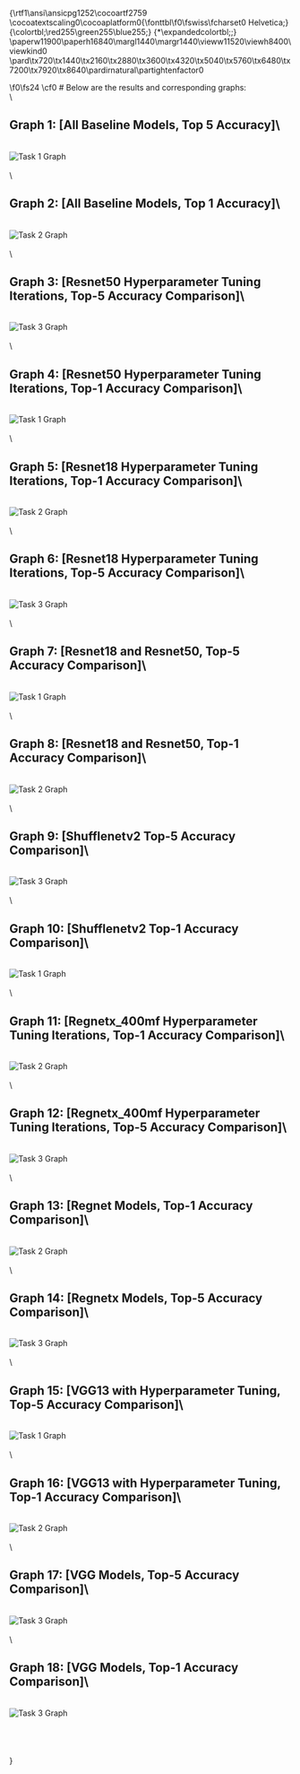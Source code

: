 {\rtf1\ansi\ansicpg1252\cocoartf2759
\cocoatextscaling0\cocoaplatform0{\fonttbl\f0\fswiss\fcharset0 Helvetica;}
{\colortbl;\red255\green255\blue255;}
{\*\expandedcolortbl;;}
\paperw11900\paperh16840\margl1440\margr1440\vieww11520\viewh8400\viewkind0
\pard\tx720\tx1440\tx2160\tx2880\tx3600\tx4320\tx5040\tx5760\tx6480\tx7200\tx7920\tx8640\pardirnatural\partightenfactor0

\f0\fs24 \cf0 # Below are the results and corresponding graphs:\
\
## Graph 1: [All Baseline Models, Top 5 Accuracy]\
\
![Task 1 Graph](https://github.com/BhatiaDivtej/Image-Classification-of-Flowers/blob/main/Graph_Images/PHOTO-2024-04-22-20-53-32%202.jpg)\
\
\
## Graph 2: [All Baseline Models, Top 1 Accuracy]\
\
![Task 2 Graph](path/to/task2_graph.png)\
\
\
## Graph 3: [Resnet50 Hyperparameter Tuning Iterations, Top-5 Accuracy Comparison]\
\
![Task 3 Graph](path/to/task3_graph.png)\
\
\
## Graph 4: [Resnet50 Hyperparameter Tuning Iterations, Top-1 Accuracy Comparison]\
\
![Task 1 Graph](https://github.com/BhatiaDivtej/Image-Classification-of-Flowers/blob/main/Graph_Images/PHOTO-2024-04-22-20-53-32%202.jpg)\
\
\
## Graph 5: [Resnet18 Hyperparameter Tuning Iterations, Top-1 Accuracy Comparison]\
\
![Task 2 Graph](path/to/task2_graph.png)\
\
\
## Graph 6: [Resnet18 Hyperparameter Tuning Iterations, Top-5 Accuracy Comparison]\
\
![Task 3 Graph](path/to/task3_graph.png)\
\
\
## Graph 7: [Resnet18 and Resnet50, Top-5 Accuracy Comparison]\
\
![Task 1 Graph](https://github.com/BhatiaDivtej/Image-Classification-of-Flowers/blob/main/Graph_Images/PHOTO-2024-04-22-20-53-32%202.jpg)\
\
\
## Graph 8: [Resnet18 and Resnet50, Top-1 Accuracy Comparison]\
\
![Task 2 Graph](path/to/task2_graph.png)\
\
\
## Graph 9: [Shufflenetv2 Top-5 Accuracy Comparison]\
\
![Task 3 Graph](path/to/task3_graph.png)\
\
\
## Graph 10: [Shufflenetv2 Top-1 Accuracy Comparison]\
\
![Task 1 Graph](https://github.com/BhatiaDivtej/Image-Classification-of-Flowers/blob/main/Graph_Images/PHOTO-2024-04-22-20-53-32%202.jpg)\
\
\
## Graph 11: [Regnetx_400mf Hyperparameter Tuning Iterations, Top-1 Accuracy Comparison]\
\
![Task 2 Graph](path/to/task2_graph.png)\
\
\
## Graph 12: [Regnetx_400mf Hyperparameter Tuning Iterations, Top-5 Accuracy Comparison]\
\
![Task 3 Graph](path/to/task3_graph.png)\
\
\
## Graph 13: [Regnet Models, Top-1 Accuracy Comparison]\
\
![Task 2 Graph](path/to/task2_graph.png)\
\
\
## Graph 14: [Regnetx Models, Top-5 Accuracy Comparison]\
\
![Task 3 Graph](path/to/task3_graph.png)\
\
\
## Graph 15: [VGG13 with Hyperparameter Tuning, Top-5 Accuracy Comparison]\
\
![Task 1 Graph](https://github.com/BhatiaDivtej/Image-Classification-of-Flowers/blob/main/Graph_Images/PHOTO-2024-04-22-20-53-32%202.jpg)\
\
\
## Graph 16: [VGG13 with Hyperparameter Tuning, Top-1 Accuracy Comparison]\
\
![Task 2 Graph](path/to/task2_graph.png)\
\
\
## Graph 17: [VGG Models, Top-5 Accuracy Comparison]\
\
![Task 3 Graph](path/to/task3_graph.png)\
\
\
## Graph 18: [VGG Models, Top-1 Accuracy Comparison]\
\
![Task 3 Graph](path/to/task3_graph.png)\
\
\
\
\
}
